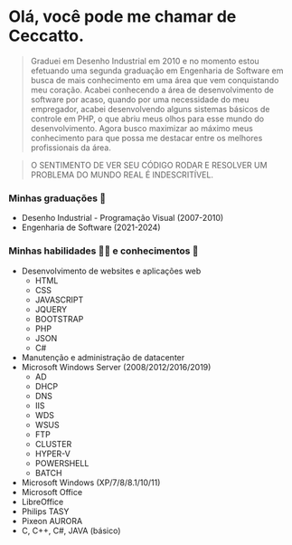 # Olá, você pode me chamar de Ceccatto.

> Graduei em Desenho Industrial em 2010 e no momento estou efetuando uma segunda graduação em Engenharia de Software em busca de mais conhecimento em uma área que vem conquistando meu coração.
> Acabei conhecendo a área de desenvolvimento de software por acaso, quando por uma necessidade do meu empregador, acabei desenvolvendo alguns sistemas básicos de controle em PHP, o que abriu meus olhos para esse mundo do desenvolvimento.
> Agora busco maximizar ao máximo meus conhecimento para que possa me destacar entre os melhores profissionais da área.

> O SENTIMENTO DE VER SEU CÓDIGO RODAR E RESOLVER UM PROBLEMA DO MUNDO REAL É INDESCRITÍVEL.

### Minhas graduações 📜
- Desenho Industrial - Programação Visual (2007-2010)
- Engenharia de Software (2021-2024)

### Minhas habilidades 🧑‍💻 e conhecimentos 🧠
- Desenvolvimento de websites e aplicações web
    - HTML
    - CSS
    - JAVASCRIPT
    - JQUERY
    - BOOTSTRAP
    - PHP
    - JSON
    - C#
- Manutenção e administração de datacenter
- Microsoft Windows Server (2008/2012/2016/2019)
    - AD
    - DHCP
    - DNS
    - IIS
    - WDS
    - WSUS
    - FTP
    - CLUSTER
    - HYPER-V
    - POWERSHELL
    - BATCH
- Microsoft Windows (XP/7/8/8.1/10/11)
- Microsoft Office
- LibreOffice
- Philips TASY
- Pixeon AURORA
- C, C++, C#, JAVA (básico)
